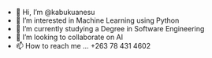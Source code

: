 - 👋 Hi, I’m @kabukuanesu
- 👀 I’m interested in Machine Learning using Python
- 🌱 I’m currently studying a Degree in Software Engineering 
- 💞️ I’m looking to collaborate on AI
- 📫 How to reach me ... +263 78 431 4602

<!---
kabukuanesu/kabukuanesu is a ✨ special ✨ repository because its `README.md` (this file) appears on your GitHub profile.
You can click the Preview link to take a look at your changes.
--->
